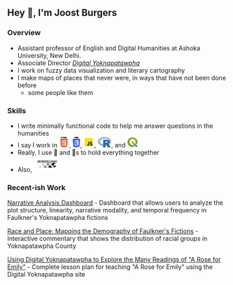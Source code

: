 ## Hey :wave:, I'm Joost Burgers

### Overview

- Assistant professor of English and Digital Humanities at Ashoka University, New Delhi. 
- Associate Director [*Digital Yoknapatawpha*](http://faulkner.iath.virginia.edu/)
- I work on fuzzy data visualization and literary cartography
- I make maps of places that never were, in ways that have not been done before
  - some people like them

### Skills
- I write minimally functional code to help me answer questions in the humanities
- I say I work in <img src="images/html5.svg" alt="html5" height="24px"/>, <img src="images/css3.svg" alt="css3" height="24px"/>, <img src="images/javascript.svg" alt="javascript" height="24px"/>, <img src="images/r.svg" alt="r" height="24px"/>, and <img src="images/qgis.svg" alt="qgis" height="24px"/>
- Really, I use :thread: and 📎s to hold everything together
- Also, <img src="images/excel_logo.jpg" alt="r" height="36px"/>

### Recent-ish Work

[Narrative Analysis Dashboard](http://faulkner.iath.virginia.edu/narrativeanalysis.html) - Dashboard that allows users to analyze the plot structure, linearity, narrative modality, and temporal frequency in Faulkner's Yoknapatawpha fictions

[Race and Place: Mapping the Demography of Faulkner's Fictions](http://faulkner.iath.virginia.edu/racial_demography/) - Interactive commentary that shows the distribution of racial groups in Yoknapatawpha County

[Using Digital Yoknapatawpha to Explore the Many Readings of "A Rose for Emily"](https://faulkner.drupal.shanti.virginia.edu/content/burgersrevideos) - Complete lesson plan for teaching "A Rose for Emily" using the Digital Yoknapatawpha site





<!---
joostburgers/joostburgers is a ✨ special ✨ repository because its `README.md` (this file) appears on your GitHub profile.
You can click the Preview link to take a look at your changes.
--->
